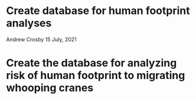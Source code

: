 Create database for human footprint analyses
================
Andrew Crosby
15 July, 2021

# Create the database for analyzing risk of human footprint to migrating whooping cranes
